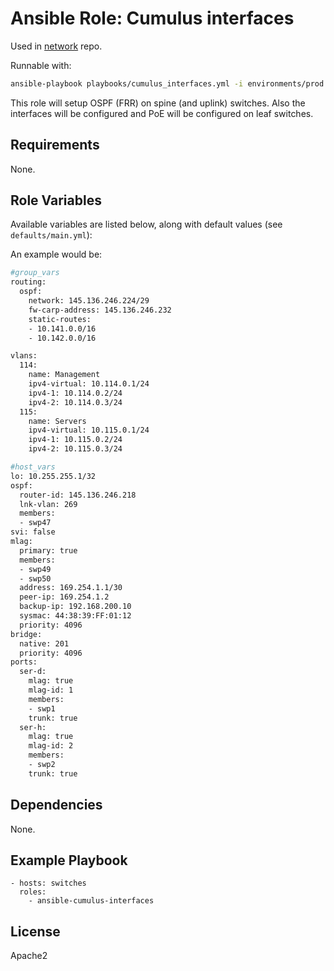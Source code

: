 # Ansible Role: Cumulus interfaces

Used in [network](https://github.com/naturalis/network/) repo.

Runnable with:
```bash
ansible-playbook playbooks/cumulus_interfaces.yml -i environments/prod
```

This role will setup OSPF (FRR) on spine (and uplink) switches. Also the interfaces will be configured and PoE will be configured on leaf switches.

## Requirements

None.

## Role Variables

Available variables are listed below, along with default values (see `defaults/main.yml`):

An example would be:

```bash
#group_vars
routing:
  ospf:
    network: 145.136.246.224/29
    fw-carp-address: 145.136.246.232
    static-routes:
    - 10.141.0.0/16
    - 10.142.0.0/16

vlans:
  114:
    name: Management
    ipv4-virtual: 10.114.0.1/24
    ipv4-1: 10.114.0.2/24
    ipv4-2: 10.114.0.3/24
  115:
    name: Servers
    ipv4-virtual: 10.115.0.1/24
    ipv4-1: 10.115.0.2/24
    ipv4-2: 10.115.0.3/24
```    
```bash
#host_vars
lo: 10.255.255.1/32
ospf:
  router-id: 145.136.246.218
  lnk-vlan: 269
  members:
  - swp47
svi: false
mlag:
  primary: true
  members:
  - swp49
  - swp50
  address: 169.254.1.1/30
  peer-ip: 169.254.1.2
  backup-ip: 192.168.200.10
  sysmac: 44:38:39:FF:01:12
  priority: 4096
bridge:
  native: 201
  priority: 4096
ports:
  ser-d:
    mlag: true
    mlag-id: 1
    members:
    - swp1
    trunk: true
  ser-h:
    mlag: true
    mlag-id: 2
    members:
    - swp2
    trunk: true
```

## Dependencies

None.

## Example Playbook

    - hosts: switches
      roles:
        - ansible-cumulus-interfaces

## License

Apache2
